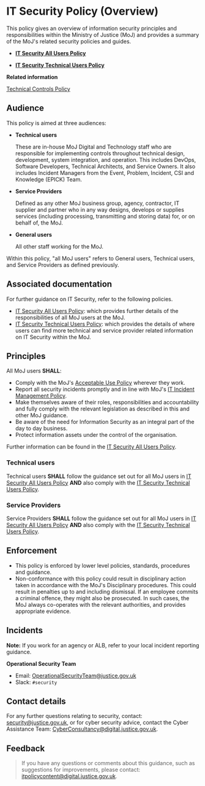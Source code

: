 # IT Security Policy \(Overview\)

This policy gives an overview of information security principles and responsibilities within the Ministry of Justice \(MoJ\) and provides a summary of the MoJ's related security policies and guides.

-   **[IT Security All Users Policy](it-security-all-users-policy.md)**  

-   **[IT Security Technical Users Policy](it-security-technical-users-policy.md)**  


**Related information**  


[Technical Controls Policy](technical-controls-policy.md)

## Audience

This policy is aimed at three audiences:

-   **Technical users**

    These are in-house MoJ Digital and Technology staff who are responsible for implementing controls throughout technical design, development, system integration, and operation. This includes DevOps, Software Developers, Technical Architects, and Service Owners. It also includes Incident Managers from the Event, Problem, Incident, CSI and Knowledge \(EPICK\) Team.

-   **Service Providers**

    Defined as any other MoJ business group, agency, contractor, IT supplier and partner who in any way designs, develops or supplies services \(including processing, transmitting and storing data\) for, or on behalf of, the MoJ.

-   **General users**

    All other staff working for the MoJ.


Within this policy, "all MoJ users" refers to General users, Technical users, and Service Providers as defined previously.

## Associated documentation

For further guidance on IT Security, refer to the following policies.

-   [IT Security All Users Policy](it-security-all-users-policy.md): which provides further details of the responsibilities of all MoJ users at the MoJ.
-   [IT Security Technical Users Policy](it-security-technical-users-policy.md): which provides the details of where users can find more technical and service provider related information on IT Security within the MoJ.

## Principles

All MoJ users **SHALL**:

-   Comply with the MoJ's [Acceptable Use Policy](acceptable-use-policy.md) wherever they work.
-   Report all security incidents promptly and in line with MoJ's [IT Incident Management Policy](it-incident-management-policy.md).
-   Make themselves aware of their roles, responsibilities and accountability and fully comply with the relevant legislation as described in this and other MoJ guidance.
-   Be aware of the need for Information Security as an integral part of the day to day business.
-   Protect information assets under the control of the organisation.

Further information can be found in the [IT Security All Users Policy](it-security-all-users-policy.md).

### Technical users

Technical users **SHALL** follow the guidance set out for all MoJ users in [IT Security All Users Policy](it-security-all-users-policy.md) **AND** also comply with the [IT Security Technical Users Policy](it-security-technical-users-policy.md).

### Service Providers

Service Providers **SHALL** follow the guidance set out for all MoJ users in [IT Security All Users Policy](it-security-all-users-policy.md) **AND** also comply with the [IT Security Technical Users Policy](it-security-technical-users-policy.md).

## Enforcement

-   This policy is enforced by lower level policies, standards, procedures and guidance.
-   Non-conformance with this policy could result in disciplinary action taken in accordance with the MoJ's Disciplinary procedures. This could result in penalties up to and including dismissal. If an employee commits a criminal offence, they might also be prosecuted. In such cases, the MoJ always co-operates with the relevant authorities, and provides appropriate evidence.

## Incidents

**Note:** If you work for an agency or ALB, refer to your local incident reporting guidance.

**Operational Security Team**

-   Email: [OperationalSecurityTeam@justice.gov.uk](mailto:OperationalSecurityTeam@justice.gov.uk)
-   Slack: `#security`

## Contact details

For any further questions relating to security, contact: [security@justice.gov.uk](mailto:security@justice.gov.uk), or for cyber security advice, contact the Cyber Assistance Team: [CyberConsultancy@digital.justice.gov.uk](mailto:CyberConsultancy@digital.justice.gov.uk).

## Feedback

> If you have any questions or comments about this guidance, such as suggestions for improvements, please contact: [itpolicycontent@digital.justice.gov.uk](mailto:itpolicycontent@digital.justice.gov.uk).

